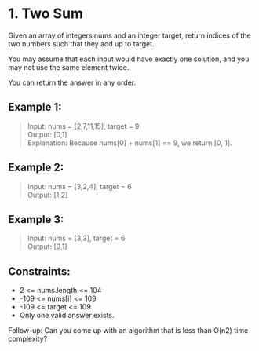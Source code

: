 # 1. Two Sum

Given an array of integers nums and an integer target, return indices of the two numbers such that they add up to
target.

You may assume that each input would have exactly one solution, and you may not use the same element twice.

You can return the answer in any order.

## Example 1:

> Input: nums = [2,7,11,15], target = 9<br>
> Output: [0,1]<br>
> Explanation: Because nums[0] + nums[1] == 9, we return [0, 1].<br>

## Example 2:

> Input: nums = [3,2,4], target = 6<br>
> Output: [1,2]<br>

## Example 3:

> Input: nums = [3,3], target = 6 <br>
> Output: [0,1]<br>

## Constraints:

- 2 <= nums.length <= 104
- -109 <= nums[i] <= 109
- -109 <= target <= 109
- Only one valid answer exists.

Follow-up: Can you come up with an algorithm that is less than O(n2) time complexity?